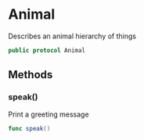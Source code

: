 
# Animal

Describes an animal hierarchy of things

```swift
public protocol Animal
```

## Methods

### speak()

Print a greeting message

```swift
func speak()
```
